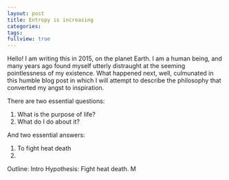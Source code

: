 ```yaml
---
layout: post
title: Entropy is increasing
categories: 
tags: 
fullview: true
---
```


Hello! I am writing this in 2015, on the planet Earth. I am a human being, and many years ago found myself utterly distraught at the seeming pointlessness of my existence. What happened next, well, culmunated in this humble blog post in which I will attempt to describe the philosophy that converted my angst to inspiration.

There are two essential questions:
1) What is the purpose of life?
2) What do I do about it?

And two essential answers:
1) To fight heat death
2) 



Outline:
Intro
Hypothesis:
 Fight heat death.
M
